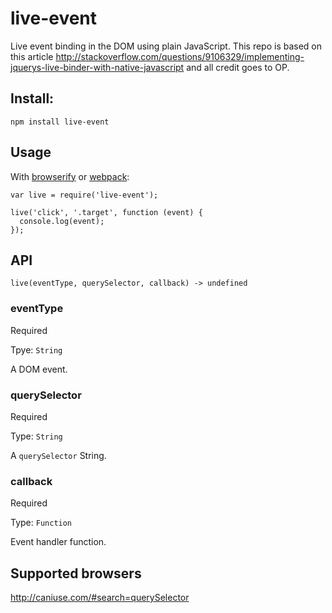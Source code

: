 # live-event
Live event binding in the DOM using plain JavaScript. This repo is based on this article http://stackoverflow.com/questions/9106329/implementing-jquerys-live-binder-with-native-javascript and all credit goes to OP.

## Install:
```
npm install live-event
```

## Usage
With [browserify](http://browserify.org/) or [webpack](https://webpack.github.io/):
```
var live = require('live-event');

live('click', '.target', function (event) {
  console.log(event);
});
```

## API
`live(eventType, querySelector, callback) -> undefined`
### eventType
Required

Tpye: `String`

A DOM event.

### querySelector
Required

Type: `String`

A `querySelector` String.

### callback
Required

Type: `Function`

Event handler function.

## Supported browsers
http://caniuse.com/#search=querySelector
